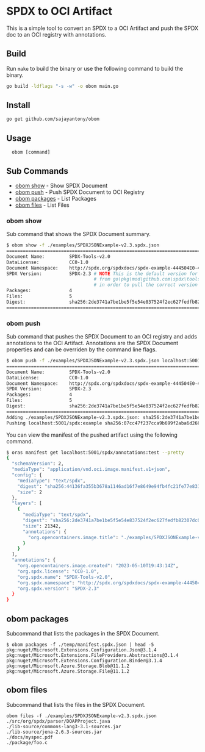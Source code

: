# SPDX to OCI Artifact

This is a simple tool to convert an SPDX to a OCI Artifact and push the SPDX doc to an OCI registry with annotations.

## Build

Run `make` to build the binary or use the following command to build the binary.

```bash
go build -ldflags "-s -w" -o obom main.go
```

## Install

```bash
go get github.com/sajayantony/obom
```

## Usage

```
  obom [command] 
```

## Sub Commands 

- [obom show](#obom-show) - Show SPDX Document
- [obom push](#obom-push) - Push SPDX Document to OCI Registry
- [obom packages](#obom-packages) - List Packages
- [obom files](#obom-files) - List Files

### obom show

Sub command that shows the SPDX Document summary.

```bash
$ obom show -f ./examples/SPDXJSONExample-v2.3.spdx.json
================================================================================
Document Name:         SPDX-Tools-v2.0
DataLicense:           CC0-1.0
Document Namespace:    http://spdx.org/spdxdocs/spdx-example-444504E0-4F89-41D3-9A0C-0305E82C3301
SPDX Version:          SPDX-2.3 # NOTE This is the default version for all spdx you have to comment out line 76 
                                # from go\pkg\mod\github.com\spdx\tools-golang@v0.5.0\spdx\v2\v2_3\document.go
                                # in order to pull the correct version from the actual SPDX JSON
Packages:              4
Files:                 5
Digest:                sha256:2de3741a7be1be5f5e54e837524f2ec627fedfb82307dc004ae03b195abc092f
================================================================================
```

### obom push

Sub command that pushes the SPDX Document to an OCI registry and adds annotations to the OCI Artifact.
Annotations are the SPDX Document properties and can be overriden by the command line flags.


```bash
$ obom push -f ./examples/SPDXJSONExample-v2.3.spdx.json localhost:5001/spdx:example
================================================================================
Document Name:         SPDX-Tools-v2.0
DataLicense:           CC0-1.0
Document Namespace:    http://spdx.org/spdxdocs/spdx-example-444504E0-4F89-41D3-9A0C-0305E82C3301
SPDX Version:          SPDX-2.3
Packages:              4
Files:                 5
Digest:                sha256:2de3741a7be1be5f5e54e837524f2ec627fedfb82307dc004ae03b195abc092f
================================================================================
Adding ./examples/SPDXJSONExample-v2.3.spdx.json: sha256:2de3741a7be1be5f5e54e837524f2ec627fedfb82307dc004ae03b195abc092f
Pushing localhost:5001/spdx:example sha256:07cc47f237cca9b699f2aba6d2684a20ece88268492e577194394030ca52e3de

```

You can view the manifest of the pushed artifact using the following command.

```bash
$ oras manifest get localhost:5001/spdx/annotations:test --pretty
{
  "schemaVersion": 2,
  "mediaType": "application/vnd.oci.image.manifest.v1+json",
  "config": {
    "mediaType": "text/spdx",
    "digest": "sha256:44136fa355b3678a1146ad16f7e8649e94fb4fc21fe77e8310c060f61caaff8a",
    "size": 2
  },
  "layers": [
    {
      "mediaType": "text/spdx",
      "digest": "sha256:2de3741a7be1be5f5e54e837524f2ec627fedfb82307dc004ae03b195abc092f",
      "size": 21342,
      "annotations": {
        "org.opencontainers.image.title": "./examples/SPDXJSONExample-v2.3.spdx.json"
      }
    }
  ],
  "annotations": {
    "org.opencontainers.image.created": "2023-05-10T19:43:14Z",
    "org.spdx.license": "CC0-1.0",
    "org.spdx.name": "SPDX-Tools-v2.0",
    "org.spdx.namespace": "http://spdx.org/spdxdocs/spdx-example-444504E0-4F89-41D3-9A0C-0305E82C3301",
    "org.spdx.version": "SPDX-2.3"
  }
}
```

## obom packages

Subcommand that lists the packages in the SPDX Document. 

```shell
$ obom packages -f ./temp/manifest.spdx.json | head -5
pkg:nuget/Microsoft.Extensions.Configuration.Json@3.1.4
pkg:nuget/Microsoft.Extensions.FileProviders.Abstractions@3.1.4
pkg:nuget/Microsoft.Extensions.Configuration.Binder@3.1.4
pkg:nuget/Microsoft.Azure.Storage.Blob@11.1.2
pkg:nuget/Microsoft.Azure.Storage.File@11.1.2
```

## obom files

Subcommand that lists the files in the SPDX Document.

```shell
obom files -f ./examples/SPDXJSONExample-v2.3.spdx.json
./src/org/spdx/parser/DOAPProject.java
./lib-source/commons-lang3-3.1-sources.jar
./lib-source/jena-2.6.3-sources.jar
./docs/myspec.pdf
./package/foo.c
```
